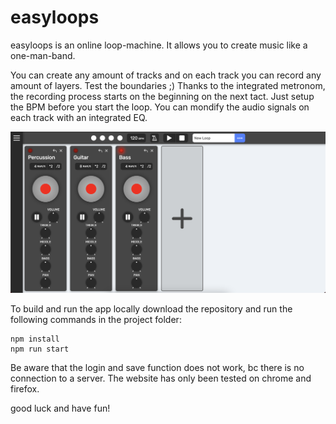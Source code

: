 # easyloops

easyloops is an online loop-machine. It allows you to create music like a one-man-band.

You can create any amount of tracks and on each track you can record any amount of layers. Test the boundaries ;)
Thanks to the integrated metronom, the recording process starts on the beginning on the next tact. Just setup the BPM before you start the loop.
You can mondify the audio signals on each track with an integrated EQ.  

![screenshot](https://github.com/baeroe/easyloops/blob/master/oberfleache.png?raw=true)

To build and run the app locally download the repository and run the following commands in the project folder:

    npm install
    npm run start
    
Be aware that the login and save function does not work, bc there is no connection to a server. The website has only been tested on chrome and firefox.
    
good luck and have fun!
